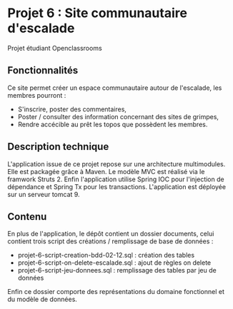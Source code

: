 
# Projet 6 : Site communautaire d'escalade
Projet étudiant Openclassrooms

## Fonctionnalités
Ce site permet créer un espace communautaire autour de l'escalade, les membres pourront :

 - S'inscrire, poster des commentaires,
 - Poster / consulter des information concernant des sites de grimpes,
 - Rendre accécible au prêt les topos que possèdent les membres.

## Description technique
L'application issue de ce projet repose sur une architecture multimodules.
Elle est packagée grâce à Maven. Le modèle MVC est réalisé via le framwork Struts 2. Enfin l'application utilise Spring IOC pour l'injection de dépendance et Spring Tx pour les transactions. L'application est déployée sur un serveur tomcat 9.

## Contenu
En plus de l'application, le dépôt contient un dossier documents, celui contient trois script des créations / remplissage de base de données :
- projet-6-script-creation-bdd-02-12.sql : création des tables
- projet-6-script-on-delete-escalade.sql : ajout de règles on delete
- projet-6-script-jeu-donnees.sql : remplissage des tables par jeu de données

 
Enfin ce dossier comporte des représentations du domaine fonctionnel et du modèle de données.